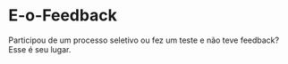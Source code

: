 # E-o-Feedback
Participou de um processo seletivo ou fez um teste e não teve feedback? Esse é seu lugar. 
